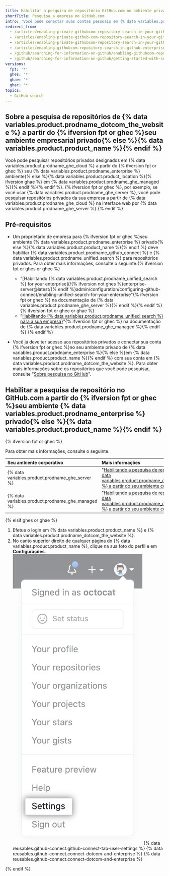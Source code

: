 ```yaml
---
title: Habilitar a pesquisa de repositório GitHub.com no ambiente privado da sua empresa
shortTitle: Pesquisa a empresa no GitHub.com
intro: 'Você pode conectar suas contas pessoais em {% data variables.product.prodname_dotcom_the_website %} e seu ambiente privado de {% data variables.product.prodname_enterprise %} para pesquisar conteúdo em alguns repositórios de {% data variables.product.prodname_dotcom_the_website %} {% ifversion fpt or ghec %} do seu ambiente privado{% else %} de {% data variables.product.product_name %}{% endif %}.'
redirect_from:
  - /articles/enabling-private-githubcom-repository-search-in-your-github-enterprise-account
  - /articles/enabling-private-github-com-repository-search-in-your-github-enterprise-server-account
  - /articles/enabling-private-githubcom-repository-search-in-your-github-enterprise-server-account
  - /articles/enabling-githubcom-repository-search-in-github-enterprise-server
  - /github/searching-for-information-on-github/enabling-githubcom-repository-search-in-github-enterprise-server
  - /github/searching-for-information-on-github/getting-started-with-searching-on-github/enabling-githubcom-repository-search-in-github-enterprise-server
versions:
  fpt: '*'
  ghes: '*'
  ghae: '*'
  ghec: '*'
topics:
  - GitHub search
---
```


## Sobre a pesquisa de repositórios de {% data variables.product.prodname_dotcom_the_website %} a partir do {% ifversion fpt or ghec %}seu ambiente empresarial privado{% else %}{% data variables.product.product_name %}{% endif %}

Você pode pesquisar repositórios privados designados em {% data variables.product.prodname_ghe_cloud %} a partir do {% ifversion fpt or ghec %} seu {% data variables.product.prodname_enterprise %} ambiente{% else %}{% data variables.product.product_location %}{% ifversion ghae %} em {% data variables.product.prodname_ghe_managed %}{% endif %}{% endif %}. {% ifversion fpt or ghec %}, por exemplo, se você usar {% data variables.product.prodname_ghe_server %}, você pode pesquisar repositórios privados da sua empresa a partir de {% data variables.product.prodname_ghe_cloud %} na interface web por {% data variables.product.prodname_ghe_server %}.{% endif %}

## Pré-requisitos

- Um proprietário de empresa para {% ifversion fpt or ghec %}seu ambiente {% data variables.product.prodname_enterprise %} privado{% else %}{% data variables.product.product_name %}{% endif %} deve habilitar {% data variables.product.prodname_github_connect %} e {% data variables.product.prodname_unified_search %} para repositórios privados. Para obter mais informações, consulte o seguinte.{% ifversion fpt or ghes or ghec %}
  - "\[Habilitando {% data variables.product.prodname_unified_search %} for your enterprise\](/{% ifversion not ghes %}enterprise-server@latest/{% endif %}admin/configuration/configuring-github-connect/enabling-unified-search-for-your-enterprise"{% ifversion fpt or ghec %} na documentação de {% data variables.product.prodname_ghe_server %}{% endif %}{% endif %}{% ifversion fpt or ghec or ghae %}
  - "[Habilitando {% data variables.product.prodname_unified_search %} para a sua empresa}](/github-ae@latest/admin/configuration/configuring-github-connect/enabling-unified-search-for-your-enterprise)"{% ifversion fpt or ghec %} na documentação de {% data variables.product.prodname_ghe_managed %}{% endif %}
{% endif %}

- Você já deve ter acesso aos repositórios privados e conectar sua conta {% ifversion fpt or ghec %}no seu ambiente privado de {% data variables.product.prodname_enterprise %}{% else %}em {% data variables.product.product_name %}{% endif %} com sua conta em {% data variables.product.prodname_dotcom_the_website %}. Para obter mais informações sobre os repositórios que você pode pesquisar, consulte "[Sobre pesquisa no GitHub](/github/searching-for-information-on-github/getting-started-with-searching-on-github/about-searching-on-github#searching-repositories-on-githubcom-from-your-private-enterprise-environment)".

## Habilitar a pesquisa de repositório no GitHub.com a partir do {% ifversion fpt or ghec %}seu ambiente {% data variables.product.prodname_enterprise %} privado{% else %}{% data variables.product.product_name %}{% endif %}

{% ifversion fpt or ghec %}

Para obter mais informações, consulte o seguinte.

| Seu ambiente corporativo                            | Mais informações                                                                                                                                                                                                                                                                                                                                                                        |
|:--------------------------------------------------- |:--------------------------------------------------------------------------------------------------------------------------------------------------------------------------------------------------------------------------------------------------------------------------------------------------------------------------------------------------------------------------------------- |
| {% data variables.product.prodname_ghe_server %}  | "[Habilitando a pesquisa de repositório de {% data variables.product.prodname_dotcom_the_website %} a partir do seu ambiente corporativo privado](/enterprise-server@latest/search-github/getting-started-with-searching-on-github/enabling-githubcom-repository-search-from-your-private-enterprise-environment#enabling-githubcom-repository-search-from-github-enterprise-server)" |
| {% data variables.product.prodname_ghe_managed %} | "[Habilitando a pesquisa de repositório de {% data variables.product.prodname_dotcom_the_website %} a partir do seu ambiente corporativo privado](/github-ae@latest//search-github/getting-started-with-searching-on-github/enabling-githubcom-repository-search-from-your-private-enterprise-environment#enabling-githubcom-repository-search-from-github-ae)"                       |

{% elsif ghes or ghae %}

1. Efetue o login em {% data variables.product.product_name %} e {% data variables.product.prodname_dotcom_the_website %}.
1. No canto superior direito de qualquer página do {% data variables.product.product_name %}, clique na sua foto do perfil e em **Configurações**. ![Ícone Settings (Configurações) na barra de usuário](/assets/images/help/settings/userbar-account-settings.png)
{% data reusables.github-connect.github-connect-tab-user-settings %}
{% data reusables.github-connect.connect-dotcom-and-enterprise %}
{% data reusables.github-connect.connect-dotcom-and-enterprise %}

{% endif %}
